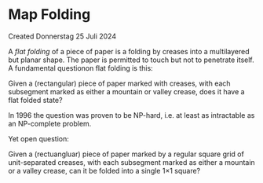 # Map Folding
Created Donnerstag 25 Juli 2024

A *flat folding* of a piece of paper is a folding by creases into a multilayered but planar shape. The paper is permitted to touch but not to penetrate itself. A fundamental questionon flat folding is this:

Given a (rectangular) piece of paper marked with creases, with each subsegment marked as either a mountain or valley crease, does it have a flat folded state?

In 1996 the question was proven to be NP-hard, i.e. at least as intractable as an NP-complete problem.

Yet open question:

Given a (rectuangluar) piece of paper marked by a regular square grid of unit-separated creases, with each subsegment marked as either a mountain or a valley crease, can it be folded into a single 1×1 square?


